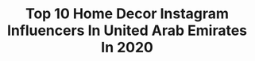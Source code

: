 ---
title: Top 10 Home Decor Instagram Influencers In United Arab Emirates In 2020
description: >-
  Find top home decor Instagram influencers in United Arab Emirates in 2020. Most popular hashtags: #homedecor #dubaifoodie #staysafe #dubailife.
platform: Instagram
profiles:
  - username: "reahzz_world"
    fullname: >-
      RIYA ROY
    location: "United Arab Emirates"
    followers: 3249
    engagement: 546
    commentsToLikes: 0.107503
    id: ck8t7cc80gasx0j78hivzqevw
    verified: false
    hashtags: "#imtb, #winteroutfit, #sandy, #diyprojects"
  - username: "thebeautifullifeofglamour"
    fullname: >-
      ŁUMINITA-ŁUXURY TRAVEŁ EXPERT
    location: "United Arab Emirates"
    followers: 81843
    engagement: 197
    commentsToLikes: 0.069415
    id: ck5c2sw1pxx1s0i11xosiz2lb
    verified: false
    hashtags: "#casuallook, #fiat500, #travelinspo, #lifewelllived"
  - username: "bonjoursunset"
    fullname: >-
      Emma | Dubai 🛫🌍☀️🌅
    location: "United Arab Emirates"
    followers: 6745
    engagement: 540
    commentsToLikes: 0.063198
    id: ck6ub3kws79ff0j716tqo7ypd
    verified: false
    hashtags: "#beachlife, #womentravelers, #casualaf, #uaeblogger"
  - username: "samar_tm"
    fullname: >-
      Samar Taimour | سمر تيمور
    location: "United Arab Emirates"
    followers: 24043
    engagement: 1185
    commentsToLikes: 0.026156
    id: ck55nqb4h6qys0i11522e30ju
    verified: false
    hashtags: "#design, #elegant, #photooftheday, #styleblog"
  - username: "wassaymughal"
    fullname: >-
      Wassay Mughal 🇦🇪
    location: "United Arab Emirates"
    followers: 58249
    engagement: 466
    commentsToLikes: 0.066468
    id: ck15r8csh6nmh0i19rzwu3hbd
    verified: false
    hashtags: "#everydayfashion, #iftari, #styleonset, #eiddecor"
  - username: "rujoomsreverie_"
    fullname: >-
      Rujoom Qamar 📍(AUH/DXB)
    location: "United Arab Emirates"
    followers: 20163
    engagement: 453
    commentsToLikes: 0.229423
    id: ck9wgdtnaszh80j784dpc9mhl
    verified: false
    hashtags: "#stayhome, #ruwais, #milestone, #pandemic"
  - username: "pasha.tehreem"
    fullname: >-
      Tehreem Pasha | Islamic Art
    location: "United Arab Emirates"
    followers: 14419
    engagement: 587
    commentsToLikes: 0.129226
    id: ck9wge7prt18p0j78odn1rip1
    verified: false
    hashtags: "#islamicposts, #archilovers, #farmhousedesign, #goldenhour"
  - username: "itsasmaaal"
    fullname: >-
      Asma Jamal
    location: "United Arab Emirates"
    followers: 12343
    engagement: 566
    commentsToLikes: 0.330795
    id: ck9wgornsub4f0j78342dnjmi
    verified: false
    hashtags: "#roadtrip, #contest, #facebook, #trend"
  - username: "frommummytonayel"
    fullname: >-
      🧕 Tabinda -🇦🇪 🇵🇰
    location: "United Arab Emirates"
    followers: 25476
    engagement: 194
    commentsToLikes: 0.198018
    id: ck9wp1xvm7g2i0j78so3qch24
    verified: false
    hashtags: "#gifted, #design, #dubaigiveaway, #uaechefs"
  - username: "dubaiholics"
    fullname: >-
      Hania - Licensed Blogger
    location: "United Arab Emirates"
    followers: 11570
    engagement: 498
    commentsToLikes: 0.386128
    id: ck6ugi8ju362n0j71cfr9ioes
    verified: false
    hashtags: "#fragrance, #instafood, #photoftheday, #handcare"
---